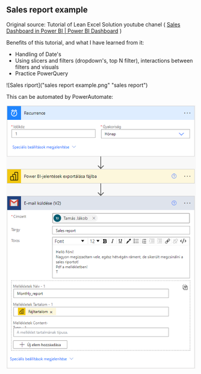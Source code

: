 ## Sales report example
Original source:
Tutorial of Lean Excel Solution youtube chanel ( [Sales Dashboard in Power BI | Power BI Dashboard](https://www.youtube.com/watch?v=CGgXHsD19Ek&t=656s) )

Benefits of this tutorial, and what I have learned from it:
- Handling of Date's
- Using slicers and filters (dropdown's, top N filter), interactions between filters and visuals
- Practice PowerQuery

![Sales riport]("sales report example.png" "sales report")

This can be automated by PowerAutomate:

![Power Automate the Sales riport](powerautomate_sales_riport.png "Automated report")
